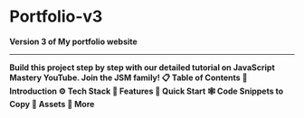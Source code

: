 # <b>Portfolio-v3
Version 3 of My portfolio website
<hr>
Build this project step by step with our detailed tutorial on JavaScript Mastery YouTube. Join the JSM family!
📋 Table of Contents
🤖 Introduction
⚙️ Tech Stack
🔋 Features
🤸 Quick Start
🕸️ Code Snippets to Copy
🔗 Assets
🚀 More
